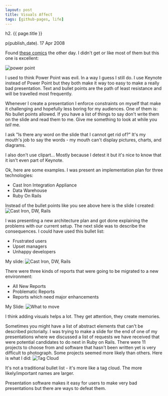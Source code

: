 ```yaml
---
layout: post
title: Visuals Affect
tags: [github-pages, life]
---
```


h2. {{ page.title }}

p(publish_date). 17 Apr 2008

<p>Found <a href="http://www.toothpastefordinner.com/">these comics</a> the other day.  I didn't get or like most of them but this one is excellent:</p>

<p><img src="http://communicatopia.s3.amazonaws.com/images/didnt-forget-sound-effects.gif" alt="power point" class="scoot" /></p>

<p>I used to think Power Point was evil.  In a way I guess I still do.  I use Keynote instead of Power Point but they both make it way too easy to make a really bad presentation.  Text and bullet points are the path of least resistance and will be travelled most frequently.</p>

<p>Whenever I create a presentation I enforce constraints on myself that make it challenging and hopefully less boring for my audiences.  One of them is: No bullet points allowed.  If you have a list of things to say don't write them on the slide and read them to me.  Give me something to look at while you <i>tell</i> me.  </p>

<p>I ask "Is there any word on the slide that I cannot get rid of?"  It's my mouth's job to say the words - my mouth can't display pictures, charts, and diagrams.</p>

<p>I also don't use clipart... Mostly because I detest it but it's nice to know that it isn't even part of Keynote.</p>

<p>Ok, here are some examples.  I was present an implementation plan for three technologies:</p>

<ul>
<li>Cast Iron Integration Appliance</li>
<li>Data Warehouse</li>
<li>Ruby On Rails</li>
</ul>

<p>Instead of the bullet points like you see above here is the slide I created:
<img alt="Cast Iron, DW, Rails" src="http://communicatopia.s3.amazonaws.com/images/castiron-dw-rails.png" class="scoot" /></p>

<p>I was presenting a new architecture plan and got done explaining the problems with our current setup.  The next slide was to describe the consequences.  I could have used this bullet list:</p>

<ul>
<li>Frustrated users</li>
<li>Upset managers</li>
<li>Unhappy developers</li>
</ul>

<p>My slide:
<img alt="Cast Iron, DW, Rails" src="http://communicatopia.s3.amazonaws.com/images/sadusersetc.png" class="scoot" /></p>

<p>There were three kinds of reports that were going to be migrated to a new environment:</p>

<ul>

<li>All New Reports</li>
<li>Problematic Reports</li>
<li>Reports which need major enhancements</li>
</ul>

<p>My Slide:
<img alt="What to move" src="http://communicatopia.s3.amazonaws.com/images/carslide.png" class="scoot" /></p>

<p>I think adding visuals helps a lot.  They get attention, they create memories.  </p>

<p>Sometimes you might have a list of abstract elements that can't be described pictorially.  I was trying to make a slide for the end of one of my presentations where we discussed a list of requests we have received that were potential candidates to do next in Ruby on Rails.  There were 11 projects to choose from and software that hasn't been written yet is very difficult to photograph.  Some projects seemed more likely than others.  Here is what I did:
<img alt="Tag Cloud" src="http://communicatopia.s3.amazonaws.com/images/rails-candidates.png" class="scoot" /></p>

<p>It's not a traditional bullet list - it's more like a tag cloud.  The more likely/important names are larger.</p>

<p>Presentation software makes it easy for users to make very bad presentations but there are ways to defeat them.</p>
		
	
